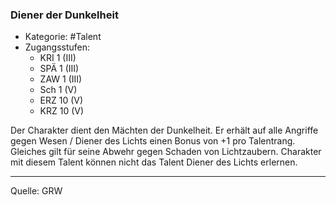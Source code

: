 ### Diener der Dunkelheit

- Kategorie: #Talent
- Zugangsstufen:
  - KRI 1 (III)
  - SPÄ 1 (III)
  - ZAW 1 (III)
  - Sch 1 (V)
  - ERZ 10 (V)
  - KRZ 10 (V)

Der Charakter dient den Mächten der Dunkelheit. Er erhält auf alle Angriffe gegen Wesen / Diener des Lichts einen Bonus von +1 pro Talentrang. Gleiches gilt für seine Abwehr gegen Schaden von Lichtzaubern. Charakter mit diesem Talent können nicht das Talent Diener des Lichts erlernen.

---

Quelle: GRW
